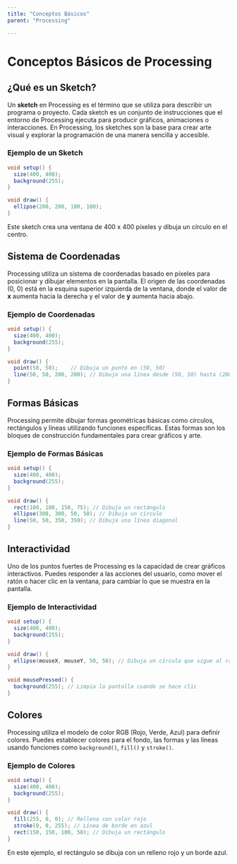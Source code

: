 ```yaml
---
title: "Conceptos Básicos"
parent: "Processing"

---
```



# Conceptos Básicos de Processing

## ¿Qué es un Sketch?
Un **sketch** en Processing es el término que se utiliza para describir un programa o proyecto. Cada sketch es un conjunto de instrucciones que el entorno de Processing ejecuta para producir gráficos, animaciones o interacciones. En Processing, los sketches son la base para crear arte visual y explorar la programación de una manera sencilla y accesible.

### Ejemplo de un Sketch
```java
void setup() {
  size(400, 400);
  background(255);
}

void draw() {
  ellipse(200, 200, 100, 100);
}
```
Este sketch crea una ventana de 400 x 400 píxeles y dibuja un círculo en el centro.

## Sistema de Coordenadas
Processing utiliza un sistema de coordenadas basado en píxeles para posicionar y dibujar elementos en la pantalla. El origen de las coordenadas (0, 0) está en la esquina superior izquierda de la ventana, donde el valor de **x** aumenta hacia la derecha y el valor de **y** aumenta hacia abajo.

### Ejemplo de Coordenadas
```java
void setup() {
  size(400, 400);
  background(255);
}

void draw() {
  point(50, 50);    // Dibuja un punto en (50, 50)
  line(50, 50, 200, 200); // Dibuja una línea desde (50, 50) hasta (200, 200)
}
```

## Formas Básicas
Processing permite dibujar formas geométricas básicas como círculos, rectángulos y líneas utilizando funciones específicas. Estas formas son los bloques de construcción fundamentales para crear gráficos y arte.

### Ejemplo de Formas Básicas
```java
void setup() {
  size(400, 400);
  background(255);
}

void draw() {
  rect(100, 100, 150, 75); // Dibuja un rectángulo
  ellipse(300, 300, 50, 50); // Dibuja un círculo
  line(50, 50, 350, 350); // Dibuja una línea diagonal
}
```

## Interactividad
Uno de los puntos fuertes de Processing es la capacidad de crear gráficos interactivos. Puedes responder a las acciones del usuario, como mover el ratón o hacer clic en la ventana, para cambiar lo que se muestra en la pantalla.

### Ejemplo de Interactividad
```java
void setup() {
  size(400, 400);
  background(255);
}

void draw() {
  ellipse(mouseX, mouseY, 50, 50); // Dibuja un círculo que sigue al ratón
}

void mousePressed() {
  background(255); // Limpia la pantalla cuando se hace clic
}
```

## Colores
Processing utiliza el modelo de color RGB (Rojo, Verde, Azul) para definir colores. Puedes establecer colores para el fondo, las formas y las líneas usando funciones como `background()`, `fill()` y `stroke()`.

### Ejemplo de Colores
```java
void setup() {
  size(400, 400);
  background(255);
}

void draw() {
  fill(255, 0, 0); // Rellena con color rojo
  stroke(0, 0, 255); // Línea de borde en azul
  rect(150, 150, 100, 50); // Dibuja un rectángulo
}
```
En este ejemplo, el rectángulo se dibuja con un relleno rojo y un borde azul.
